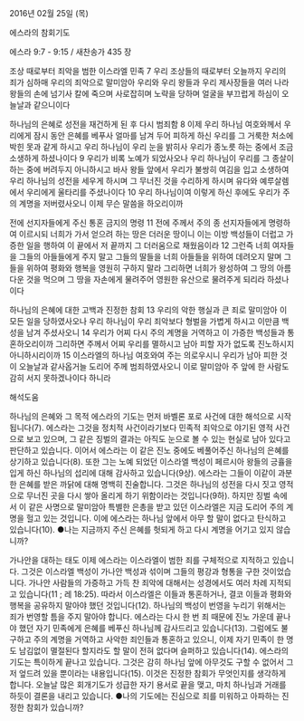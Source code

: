 2016년 02월 25일 (목)

에스라의 참회기도 



에스라 9:7 - 9:15 / 새찬송가 435 장


조상 때로부터 죄악을 범한 이스라엘 민족
7 우리 조상들의 때로부터 오늘까지 우리의 죄가 심하매 우리의 죄악으로 말미암아 우리와 우리 왕들과 우리 제사장들을 여러 나라 왕들의 손에 넘기사 칼에 죽으며 사로잡히며 노략을 당하며 얼굴을 부끄럽게 하심이 오늘날과 같으니이다

하나님의 은혜로 성전을 재건하게 된 후 다시 범죄함
8 이제 우리 하나님 여호와께서 우리에게 잠시 동안 은혜를 베푸사 얼마를 남겨 두어 피하게 하신 우리를 그 거룩한 처소에 박힌 못과 같게 하시고 우리 하나님이 우리 눈을 밝히사 우리가 종노릇 하는 중에서 조금 소생하게 하셨나이다 9 우리가 비록 노예가 되었사오나 우리 하나님이 우리를 그 종살이하는 중에 버려두지 아니하시고 바사 왕들 앞에서 우리가 불쌍히 여김을 입고 소생하여 우리 하나님의 성전을 세우게 하시며 그 무너진 것을 수리하게 하시며 유다와 예루살렘에서 우리에게 울타리를 주셨나이다 10 우리 하나님이여 이렇게 하신 후에도 우리가 주의 계명을 저버렸사오니 이제 무슨 말씀을 하오리이까

전에 선지자들에게 주신 통혼 금지의 명령
11 전에 주께서 주의 종 선지자들에게 명령하여 이르시되 너희가 가서 얻으려 하는 땅은 더러운 땅이니 이는 이방 백성들이 더럽고 가증한 일을 행하여 이 끝에서 저 끝까지 그 더러움으로 채웠음이라 12 그런즉 너희 여자들을 그들의 아들들에게 주지 말고 그들의 딸들을 너희 아들들을 위하여 데려오지 말며 그들을 위하여 평화와 행복을 영원히 구하지 말라 그리하면 너희가 왕성하여 그 땅의 아름다운 것을 먹으며 그 땅을 자손에게 물려주어 영원한 유산으로 물려주게 되리라 하셨나이다

하나님의 은혜에 대한 고백과 진정한 참회
13 우리의 악한 행실과 큰 죄로 말미암아 이 모든 일을 당하였사오나 우리 하나님이 우리 죄악보다 형벌을 가볍게 하시고 이만큼 백성을 남겨 주셨사오니 14 우리가 어찌 다시 주의 계명을 거역하고 이 가증한 백성들과 통혼하오리이까 그리하면 주께서 어찌 우리를 멸하시고 남아 피할 자가 없도록 진노하시지 아니하시리이까 15 이스라엘의 하나님 여호와여 주는 의로우시니 우리가 남아 피한 것이 오늘날과 같사옵거늘 도리어 주께 범죄하였사오니 이로 말미암아 주 앞에 한 사람도 감히 서지 못하겠나이다 하니라

해석도움





하나님의 은혜와 그 목적
에스라의 기도는 먼저 바벨론 포로 사건에 대한 해석으로 시작됩니다(7). 에스라는 그것을 정치적 사건이라기보다 민족적 죄악으로 야기된 영적 사건으로 보고 있으며, 그 같은 징벌의 결과는 아직도 눈으로 볼 수 있는 현실로 남아 있다고 판단하고 있습니다. 이어서 에스라는 이 같은 진노 중에도 베풀어주신 하나님의 은혜를 상기하고 있습니다(8). 또한 그는 노예 되었던 이스라엘 백성이 페르시아 왕들의 긍휼을 입게 하신 하나님의 섭리에 대해 감사하고 있습니다(9상). 에스라는 그들이 이같이 과분한 은혜를 받은 까닭에 대해 명백히 진술합니다. 그것은 하나님의 성전을 다시 짓고 영적으로 무너진 곳을 다시 쌓아 올리게 하기 위함이라는 것입니다(9하). 하지만 징벌 속에서 이 같은 사명으로 말미암아 특별한 은총을 받고 있던 이스라엘은 지금 도리어 주의 계명을 헐고 있는 것입니다. 이에 에스라는 하나님 앞에서 아무 할 말이 없다고 탄식하고 있습니다(10).
●나는 지금까지 주신 은혜를 헛되게 하고 다시 계명을 어기고 있지 않습니까?

가나안을 대하는 태도
이제 에스라는 이스라엘이 범한 죄를 구체적으로 지적하고 있습니다. 그것은 이스라엘 백성이 가나안 백성과 섞이며 그들의 평강과 형통을 구한 것이었습니다. 가나안 사람들의 가증하고 가득 찬 죄악에 대해서는 성경에서도 여러 차례 지적되고 있습니다(11 ; 레 18:25). 따라서 이스라엘은 이들과 통혼하거나, 결코 이들과 평화와 행복을 공유하지 말아야 했던 것입니다(12). 하나님의 백성이 번영을 누리기 위해서는 죄가 번영할 틈을 주지 말아야 합니다. 에스라는 다시 한 번 죄 때문에 진노 가운데 끝나야 했던 자기 민족에게 은혜를 베푸신 하나님께 감사드리고 있습니다(13). 그럼에도 불구하고 주의 계명을 거역하고 사악한 죄인들과 통혼하고 있으니, 이제 자기 민족이 한 명도 남김없이 멸절된다 할지라도 할 말이 전혀 없다며 슬퍼하고 있습니다(14). 에스라의 기도는 특이하게 끝나고 있습니다. 그것은 감히 하나님 앞에 아무것도 구할 수 없어서 그저 엎드려 있을 뿐이라는 내용입니다(15). 이것은 진정한 참회가 무엇인지를 생각하게 합니다. 오늘날 많은 회개기도가 성급한 자기 용서로 끝을 맺고, 마치 하나님과 거래를 하듯이 결론을 내리고 있습니다.
●나의 기도에는 진심으로 죄를 미워하고 아파하는 진정한 참회가 있습니까?